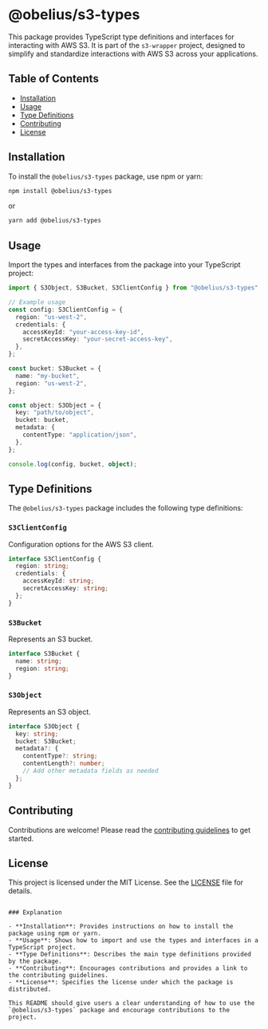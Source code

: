 # @obelius/s3-types

This package provides TypeScript type definitions and interfaces for interacting with AWS S3. It is part of the `s3-wrapper` project, designed to simplify and standardize interactions with AWS S3 across your applications.

## Table of Contents

- [Installation](#installation)
- [Usage](#usage)
- [Type Definitions](#type-definitions)
- [Contributing](#contributing)
- [License](#license)

## Installation

To install the `@obelius/s3-types` package, use npm or yarn:

```bash
npm install @obelius/s3-types
```

or

```bash
yarn add @obelius/s3-types
```

## Usage

Import the types and interfaces from the package into your TypeScript project:

```typescript
import { S3Object, S3Bucket, S3ClientConfig } from "@obelius/s3-types";

// Example usage
const config: S3ClientConfig = {
  region: "us-west-2",
  credentials: {
    accessKeyId: "your-access-key-id",
    secretAccessKey: "your-secret-access-key",
  },
};

const bucket: S3Bucket = {
  name: "my-bucket",
  region: "us-west-2",
};

const object: S3Object = {
  key: "path/to/object",
  bucket: bucket,
  metadata: {
    contentType: "application/json",
  },
};

console.log(config, bucket, object);
```

## Type Definitions

The `@obelius/s3-types` package includes the following type definitions:

### `S3ClientConfig`

Configuration options for the AWS S3 client.

```typescript
interface S3ClientConfig {
  region: string;
  credentials: {
    accessKeyId: string;
    secretAccessKey: string;
  };
}
```

### `S3Bucket`

Represents an S3 bucket.

```typescript
interface S3Bucket {
  name: string;
  region: string;
}
```

### `S3Object`

Represents an S3 object.

```typescript
interface S3Object {
  key: string;
  bucket: S3Bucket;
  metadata?: {
    contentType?: string;
    contentLength?: number;
    // Add other metadata fields as needed
  };
}
```

## Contributing

Contributions are welcome! Please read the [contributing guidelines](CONTRIBUTING.md) to get started.

## License

This project is licensed under the MIT License. See the [LICENSE](LICENSE) file for details.

```

### Explanation

- **Installation**: Provides instructions on how to install the package using npm or yarn.
- **Usage**: Shows how to import and use the types and interfaces in a TypeScript project.
- **Type Definitions**: Describes the main type definitions provided by the package.
- **Contributing**: Encourages contributions and provides a link to the contributing guidelines.
- **License**: Specifies the license under which the package is distributed.

This README should give users a clear understanding of how to use the `@obelius/s3-types` package and encourage contributions to the project.
```
